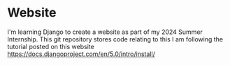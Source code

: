 # Website
I'm learning Django to create a website as part of my 2024 Summer Internship. This git repository stores code relating to this
I am following the tutorial posted on this website https://docs.djangoproject.com/en/5.0/intro/install/
